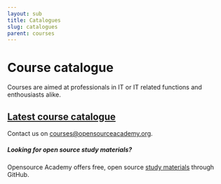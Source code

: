 ```yaml
---
layout: sub
title: Catalogues
slug: catalogues
parent: courses
---
```

# Course catalogue
Courses are aimed at professionals in IT or IT related functions and enthousiasts alike.

## [Latest course catalogue](/static/catalogues/osa_catalogue_placeholder.pdf)
Contact us on [courses@opensourceacademy.org](mailto:courses@opensourceacademy.org).

##### Looking for open source study materials?
Opensource Academy offers free, open source [study materials](/study) through GitHub.
